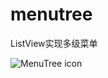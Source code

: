 menutree
========

ListView实现多级菜单

![MenuTree icon](https://github.com/opentalking/menutree/raw/master/menutree_pic.png)
